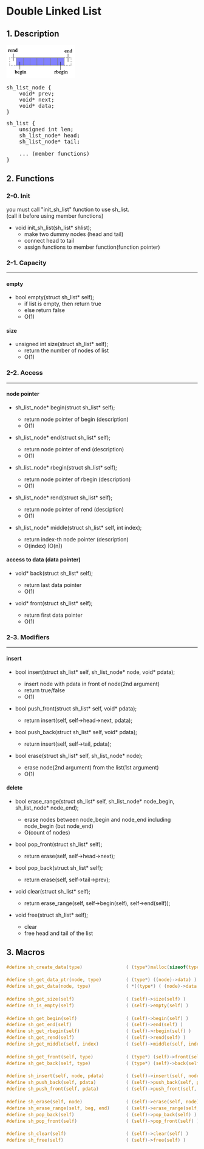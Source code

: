 # Double Linked List

## 1. Description

![list-description](/images/list-description.png "list-description")

<pre>
sh_list_node {
    void* prev;
    void* next;
    void* data;
}
</pre>

<pre>
sh_list {
    unsigned int len;
    sh_list_node* head;
    sh_list_node* tail;

    ... (member functions)
}
</pre>

## 2. Functions

### 2-0. Init
you must call "init_sh_list" function to use sh_list.  
(call it before using member functions)

- void init_sh_list(sh_list* shlist);
    + make two dummy nodes (head and tail)
    + connect head to tail
    + assign functions to member function(function pointer)


### 2-1. Capacity
---
#### empty
- bool empty(struct sh_list\* self);
	+ if list is empty, then return true
	+ else return false
    + O(1)

#### size
- unsigned int size(struct sh_list\* self);
	+ return the number of nodes of list
    + O(1)

### 2-2. Access
---
#### node pointer
- sh_list_node\* begin(struct sh_list\* self);
    + return node pointer of begin  (description)
    + O(1)

- sh_list_node\* end(struct sh_list\* self);
    + return node pointer of end  (description)
    + O(1)

- sh_list_node\* rbegin(struct sh_list\* self);
    + return node pointer of rbegin  (description)
    + O(1)
    
- sh_list_node\* rend(struct sh_list\* self);
    + return node pointer of rend  (desciption)
    + O(1)

- sh_list_node\* middle(struct sh_list\* self, int index);
    + return index-th node pointer  (description)
    + O(index) (O(n))

#### access to data (data pointer)
- void\* back(struct sh_list\* self);
    + return last data pointer
    + O(1)

- void\* front(struct sh_list\* self);
    + return first data pointer
    + O(1)

### 2-3. Modifiers
---
#### insert
- bool insert(struct sh_list\* self, sh_list_node\* node, void\* pdata);
    + insert node with pdata in front of node(2nd argument)
    + return true/false
    + O(1)
  
- bool push_front(struct sh_list\* self, void\* pdata);
    + return insert(self, self->head->next, pdata);
  
- bool push_back(struct sh_list\* self, void\* pdata);
    + return insert(self, self->tail, pdata);

- bool erase(struct sh_list\* self, sh_list_node\* node);
    + erase node(2nd argument) from the list(1st argument)
    + O(1)

#### delete
- bool erase_range(struct sh_list\* self, sh_list_node\* node_begin, sh_list_node\* node_end);
    + erase nodes between node_begin and node_end including node_begin (but node_end)
    + O(count of nodes)

- bool pop_front(struct sh_list\* self);
    + return erase(self, self->head->next);

- bool pop_back(struct sh_list\* self);
    + return erase(self, self->tail->prev);

- void clear(struct sh_list\* self);
    + return erase_range(self, self->begin(self), self->end(self));

- void free(struct sh_list\* self);
    + clear
    + free head and tail of the list


## 3. Macros

```c
#define sh_create_data(type)                ( (type*)malloc(sizeof(type)) )

#define sh_get_data_ptr(node, type)         ( (type*) ((node)->data) )
#define sh_get_data(node, type)             ( *((type*) ( (node)->data )) )

#define sh_get_size(self)                   ( (self)->size(self) )
#define sh_is_empty(self)                   ( (self)->empty(self) )

#define sh_get_begin(self)                  ( (self)->begin(self) )
#define sh_get_end(self)                    ( (self)->end(self) )
#define sh_get_rbegin(self)                 ( (self)->rbegin(self) )
#define sh_get_rend(self)                   ( (self)->rend(self) )
#define sh_get_middle(self, index)          ( (self)->middle(self, index) )

#define sh_get_front(self, type)            ( (type*) (self)->front(self) )
#define sh_get_back(self, type)             ( (type*) (self)->back(self) )

#define sh_insert(self, node, pdata)        ( (self)->insert(self, node, pdata) )
#define sh_push_back(self, pdata)           ( (self)->push_back(self, pdata) )
#define sh_push_front(self, pdata)          ( (self)->push_front(self, pdata) )

#define sh_erase(self, node)                ( (self)->erase(self, node) )
#define sh_erase_range(self, beg, end)      ( (self)->erase_range(self, beg, end) )
#define sh_pop_back(self)                   ( (self)->pop_back(self) ) 
#define sh_pop_front(self)                  ( (self)->pop_front(self) )

#define sh_clear(self)                      ( (self)->clear(self) )
#define sh_free(self)                       ( (self)->free(self) )
```
